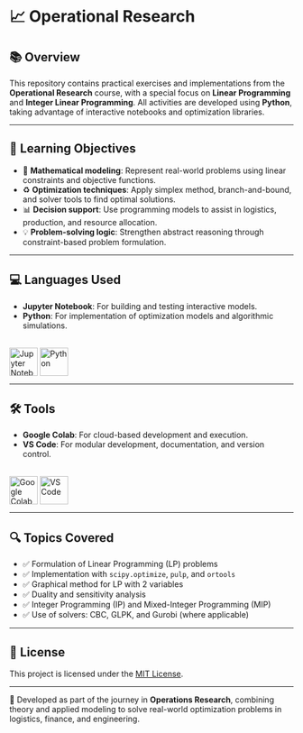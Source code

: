 # 📈 Operational Research

## 📚 Overview
This repository contains practical exercises and implementations from the **Operational Research** course, with a special focus on **Linear Programming** and **Integer Linear Programming**. All activities are developed using **Python**, taking advantage of interactive notebooks and optimization libraries.

---

## 🎯 Learning Objectives
- 🧮 **Mathematical modeling**: Represent real-world problems using linear constraints and objective functions.
- ♻️ **Optimization techniques**: Apply simplex method, branch-and-bound, and solver tools to find optimal solutions.
- 📊 **Decision support**: Use programming models to assist in logistics, production, and resource allocation.
- 💡 **Problem-solving logic**: Strengthen abstract reasoning through constraint-based problem formulation.

---

## 💻 Languages Used

- **Jupyter Notebook**: For building and testing interactive models.
- **Python**: For implementation of optimization models and algorithmic simulations.
  
<div style="display: inline_block"><br>
  <img align = "top" alt = "Jupyter Notebook" height = "50" width = "50" src="https://cdn.jsdelivr.net/gh/devicons/devicon/icons/jupyter/jupyter-original.svg" />
  <img align = "top" alt = "Python" height = "50" width = "50" src="https://cdn.jsdelivr.net/gh/devicons/devicon/icons/python/python-original.svg" />
</div>
  
---

## 🛠️ Tools

- **Google Colab**: For cloud-based development and execution.
- **VS Code**: For modular development, documentation, and version control.

<div style="display: inline_block"><br>
  <img align = "top" alt = "Google Colab" height = "50" width = "50" src="https://upload.wikimedia.org/wikipedia/commons/d/d0/Google_Colaboratory_SVG_Logo.svg" />
  <img align = "top" alt = "VS Code" height = "50" width = "50" src="https://cdn.jsdelivr.net/gh/devicons/devicon/icons/vscode/vscode-original.svg" />
</div>

---

## 🔍 Topics Covered
- ✅ Formulation of Linear Programming (LP) problems
- ✅ Implementation with `scipy.optimize`, `pulp`, and `ortools`
- ✅ Graphical method for LP with 2 variables
- ✅ Duality and sensitivity analysis
- ✅ Integer Programming (IP) and Mixed-Integer Programming (MIP)
- ✅ Use of solvers: CBC, GLPK, and Gurobi (where applicable)

---

## 📄 License
This project is licensed under the [MIT License](LICENSE).

---

💼 Developed as part of the journey in **Operations Research**, combining theory and applied modeling to solve real-world optimization problems in logistics, finance, and engineering.
